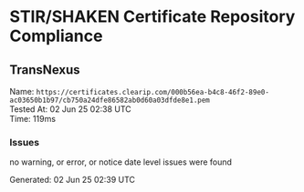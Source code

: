 # STIR/SHAKEN Certificate Repository Compliance

## TransNexus

Name: `https://certificates.clearip.com/000b56ea-b4c8-46f2-89e0-ac03650b1b97/cb750a24dfe86582ab0d60a03dfde8e1.pem`\
Tested At: 02 Jun 25 02:38 UTC\
Time: 119ms

### Issues

no warning, or error, or notice date level issues were found

Generated: 02 Jun 25 02:39 UTC
